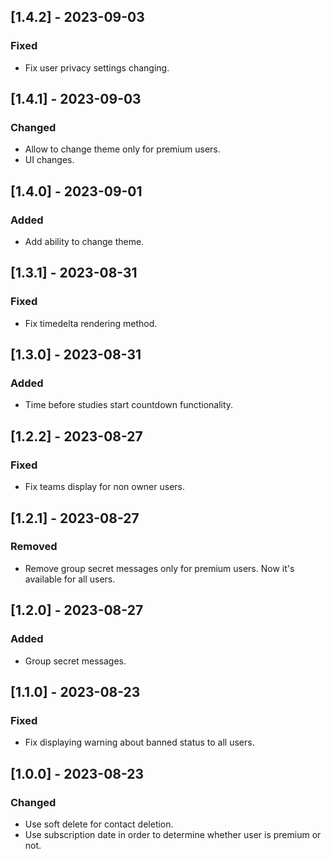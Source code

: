 ## [1.4.2] - 2023-09-03

### Fixed

- Fix user privacy settings changing.

## [1.4.1] - 2023-09-03

### Changed

- Allow to change theme only for premium users.
- UI changes.

## [1.4.0] - 2023-09-01

### Added

- Add ability to change theme.

## [1.3.1] - 2023-08-31

### Fixed

- Fix timedelta rendering method.

## [1.3.0] - 2023-08-31

### Added

- Time before studies start countdown functionality.

## [1.2.2] - 2023-08-27

### Fixed

- Fix teams display for non owner users.

## [1.2.1] - 2023-08-27

### Removed

- Remove group secret messages only for premium users. Now it's available for all users.

## [1.2.0] - 2023-08-27

### Added

- Group secret messages.

## [1.1.0] - 2023-08-23

### Fixed

- Fix displaying warning about banned status to all users.

## [1.0.0] - 2023-08-23

### Changed

- Use soft delete for contact deletion.
- Use subscription date in order to determine whether user is premium or not.
